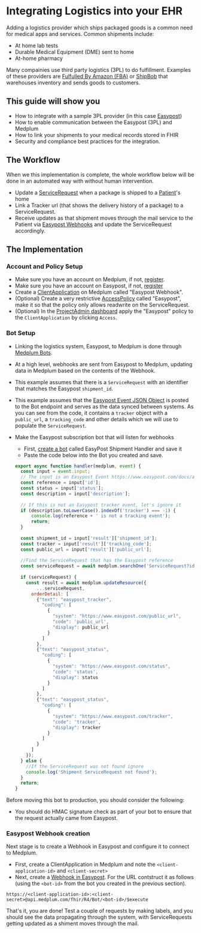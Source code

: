 
# Integrating Logistics into your EHR

Adding a logistics provider which ships packaged goods is a common need for medical apps and services.  Common shipments include:

* At home lab tests
* Durable Medical Equipment (DME) sent to home
* At-home pharmacy

Many compainies use third party logistics (3PL) to do fulfillment.  Examples of these providers are [Fulfulled By Amazon (FBA)](https://sell.amazon.com/fulfillment-by-amazon) or [ShipBob](https://product.shipbob.com/) that warehouses inventory and sends goods to customers.

## This guide will show you

* How to integrate with a sample 3PL provider (in this case [Easypost](https://www.easypost.com/))
* How to enable communication between the Easypost (3PL) and Medplum
* How to link your shipments to your medical records stored in FHIR
* Security and compliance best practices for the integration.

## The Workflow

When we this implementation is complete, the whole workflow below will be done in an automated way with without human intervention.

* Update a [ServiceRequest](https://app.medplum.com/ServiceRequest) when a package is shipped to a [Patient](https://app.medplum.com/Patient)'s home
* Link a Tracker url (that shows the delivery history of a package) to a ServiceRequest.
* Receive updates as that shipment moves through the mail service to the Patient via [Easypost Webhooks](https://www.easypost.com/docs/api#webhooks) and update the ServiceRequest accordingly.

## The Implementation

### Account and Policy Setup

* Make sure you have an account on Medplum, if not, [register](https://app.medplum.com/register).
* Make sure you have an account on Easypost, if not, [register](https://www.easypost.com/signup)
* Create a [ClientApplication](https://app.medplum.com/admin/project) on Medplum called "Easypost Webhook".
* (Optional) Create a very restrictive [AccessPolicy](https://app.medplum.com/AccessPolicy) called "Easypost", make it so that the policy only allows readwrite on the ServiceRequest.
* (Optional) In the [ProjectAdmin dashboard](https://app.medplum.com/admin/project) apply the "Easypost" policy to the `ClientApplication` by clicking `Access`.

### Bot Setup

* Linking the logistics system, Easypost, to Medplum is done through [Medplum Bots](https://app.medplum.com/Bot).
* At a high level, webhooks are sent from Easypost to Medplum, updating data in Medplum based on the contents of the Webhook.
* This example assumes that there is a `ServiceRequest` with an identifier that matches the Easypost `shipment_id`.
* This example assumes that the [Easypost Event JSON Object](https://www.easypost.com/docs/api#events) is posted to the Bot endpoint and serves as the data synced between systems.  As you can see from the code, it contains a `tracker` object with a `public_url`, a `tracking_code` and other details which we will use to populate the `ServiceRequest`.

* Make the Easypost subscription bot that will listen for webhooks
  * First, [create a bot](https://app.medplum.com/admin/project) called EasyPost Shipment Handler and save it
  * Paste the code below into the Bot you created and save.

  ```js
  export async function handler(medplum, event) {
    const input = event.input;
    // The input is an Easypost Event https://www.easypost.com/docs/api#events
    const reference = input['id'];
    const status = input['status'];
    const description = input['description'];
    
    // If this is not an Easypost tracker event, let's ignore it
    if (description.toLowerCase().indexOf('tracker') === -1) {
        console.log(reference + ' is not a tracking event');
        return;
    }
    
    const shipment_id = input['result']['shipment_id'];
    const tracker = input['result']['tracking_code']; 
    const public_url = input['result']['public_url'];
    
    //Find the ServiceRequest that has the Easypost reference
    const serviceRequest = await medplum.searchOne('ServiceRequest?identifier=' + shipment_id);
    
    if (serviceRequest) {
      const result = await medplum.updateResource({
          ...serviceRequest,
        orderDetail: [
          {"text": "easypost_tracker",
            "coding": [
              {
                "system": "https://www.easypost.com/public_url",
                "code": 'public_url',
                "display": public_url
              }
            ]
          },
          {"text": "easypost_status",
            "coding": [
              {
                "system": "https://www.easypost.com/status",
                "code": 'status',
                "display": status
              }
            ]
          },
          {"text": "easypost_status",
            "coding": [
              {
                "system": "https://www.easypost.com/tracker",
                "code": 'tracker',
                "display": tracker
              }
            ]
          }
        ] 
      });
    } else {
      //If the ServiceRequest was not found ignore
      console.log('Shipment ServiceRequest not found');
    }
    return;
  }
  ```

Before moving this bot to production, you should consider the following:

* You should do HMAC signature check as part of your bot to ensure that the request actually came from Easypost.

### Easypost Webhook creation

Next stage is to create a Webhook in Easypost and configure it to connect to Medplum.

* First, create a ClientApplication in Medplum and note the `<client-application-id>` and `<client-secret>`
* Next, create a [Webhook in Easypost](https://www.easypost.com/account/webhooks-and-events).  For the URL contstruct it as follows (using the `<bot-id>` from the bot you created in the previous section).

```url
https://<client-application-id>:<client-secret>@api.medplum.com/fhir/R4/Bot/<bot-id>/$execute
```

That's it, you are done!  Test a couple of requests by making labels, and you should see the data propagating through the system, with ServiceRequests getting updated as a shiment moves through the mail.
